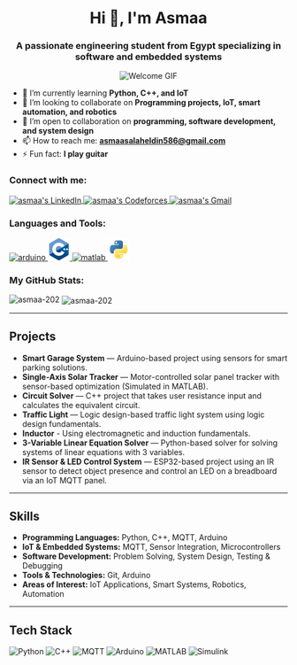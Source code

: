 <h1 align="center">Hi 👋, I'm Asmaa</h1>
<h3 align="center">A passionate engineering student from Egypt specializing in software and embedded systems</h3>
<p align="center">
  <img src="https://i.pinimg.com/originals/74/40/21/7440210cfa7f959af99fb330c50127d5.gif" alt="Welcome GIF" width="400" />
</p>



- 🌱 I’m currently learning **Python, C++, and IoT**
- 👯 I’m looking to collaborate on **Programming projects, IoT, smart automation, and robotics**
- 🤝 I’m open to collaboration on **programming, software development, and system design**
- 📫 How to reach me: **asmaasalaheldin586@gmail.com**
- ⚡ Fun fact: **I play guitar**

<h3 align="left">Connect with me:</h3>
<p align="left">
  <a href="https://www.linkedin.com/in/asmaa-salaheldin-0695a3288?utm_source=share&utm_campaign=share_via&utm_content=profile&utm_medium=android_app" target="blank">
    <img align="center" src="https://raw.githubusercontent.com/rahuldkjain/github-profile-readme-generator/master/src/images/icons/Social/linked-in-alt.svg" alt="asmaa's LinkedIn" height="30" width="40" />
  </a>
  <a href="https://codeforces.com/profile/asmaa_salaheldin_2300181" target="blank">
    <img align="center" src="https://raw.githubusercontent.com/rahuldkjain/github-profile-readme-generator/master/src/images/icons/Social/codeforces.svg" alt="asmaa's Codeforces" height="30" width="40" />
  </a>
  <a href="mailto:asmaasalaheldin586@gmail.com" target="blank">
    <img align="center" src="https://img.shields.io/badge/Email-1D72B8?style=for-the-badge&logo=gmail&logoColor=white" alt="asmaa's Gmail" height="30" width="40" />
  </a>
</p>

<h3 align="left">Languages and Tools:</h3>
<p align="left">
  <a href="https://www.arduino.cc/" target="_blank" rel="noreferrer">
    <img src="https://cdn.worldvectorlogo.com/logos/arduino-1.svg" alt="arduino" width="40" height="40"/>
  </a>
  <a href="https://www.w3schools.com/cpp/" target="_blank" rel="noreferrer">
    <img src="https://raw.githubusercontent.com/devicons/devicon/master/icons/cplusplus/cplusplus-original.svg" alt="cplusplus" width="40" height="40"/>
  </a>
  <a href="https://www.mathworks.com/" target="_blank" rel="noreferrer">
    <img src="https://upload.wikimedia.org/wikipedia/commons/2/21/Matlab_Logo.png" alt="matlab" width="40" height="40"/>
  </a>
  <a href="https://www.python.org" target="_blank" rel="noreferrer">
    <img src="https://raw.githubusercontent.com/devicons/devicon/master/icons/python/python-original.svg" alt="python" width="40" height="40"/>
  </a>
</p>

<h3 align="left">My GitHub Stats:</h3>
<p>
  <img align="left" src="https://github-readme-stats.vercel.app/api/top-langs?username=asmaa-202&show_icons=true&locale=en&layout=compact&card_width=400&bg_color=FFFFFF&text_color=000000&title_color=F4C2C2" alt="asmaa-202" />
</p>

<p>&nbsp;<img align="center" src="https://github-readme-stats.vercel.app/api?username=asmaa-202&show_icons=true&locale=en&bg_color=FFFFFF&text_color=000000&title_color=F4C2C2" alt="asmaa-202" /></p>

---

## Projects

- **Smart Garage System** — Arduino-based project using sensors for smart parking solutions.
- **Single-Axis Solar Tracker** — Motor-controlled solar panel tracker with sensor-based optimization (Simulated in MATLAB).
- **Circuit Solver** — C++ project that takes user resistance input and calculates the equivalent circuit.
- **Traffic Light** — Logic design-based traffic light system using logic design fundamentals.
- **Inductor** - Using electromagnetic and induction fundamentals.
- **3-Variable Linear Equation Solver** — Python-based solver for solving systems of linear equations with 3 variables.
- **IR Sensor & LED Control System** — ESP32-based project using an IR sensor to detect object presence and control an LED on a breadboard via an IoT MQTT panel.

---

## Skills

- **Programming Languages:** Python, C++, MQTT, Arduino
- **IoT & Embedded Systems:** MQTT, Sensor Integration, Microcontrollers
- **Software Development:** Problem Solving, System Design, Testing & Debugging
- **Tools & Technologies:** Git, Arduino 
- **Areas of Interest:** IoT Applications, Smart Systems, Robotics, Automation

---

## Tech Stack

![Python](https://img.shields.io/badge/Python-3776AB?style=for-the-badge&logo=python&logoColor=white)
![C++](https://img.shields.io/badge/C++-00599C?style=for-the-badge&logo=c%2b%2b&logoColor=white)
![MQTT](https://img.shields.io/badge/MQTT-660066?style=for-the-badge&logo=eclipse-mosquitto&logoColor=white)
![Arduino](https://img.shields.io/badge/Arduino-00979D?style=for-the-badge&logo=arduino&logoColor=white)
![MATLAB](https://img.shields.io/badge/MATLAB-FC3D21?style=for-the-badge&logo=matlab&logoColor=white)
![Simulink](https://img.shields.io/badge/Simulink-004B87?style=for-the-badge&logo=simulink&logoColor=white)
